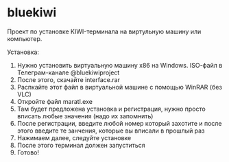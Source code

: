 # bluekiwi
Проект по установке KIWI-терминала на виртульную машину или компьютер.

Установка:
1. Нужно установить виртуальную машину x86 на Windows. ISO-файл в Телеграм-канале @bluekiwiproject
2. После этого, скачайте interface.rar
3. Распкайте этот файл в виртуальной машине с помощью WinRAR (без VLC)
4. Откройте файл maratl.exe
5. Там будет предложена установка и регистрация, нужно просто вписать любые значения (надо их запомнить)
6. После регистрации, введите любой номер который захотите и после этого введите те занчения, которые вы вписали в прошлый раз
7. Нажимаем далее, следуйте установке
8. После этого терминал должен запуститься
9. Готово!
